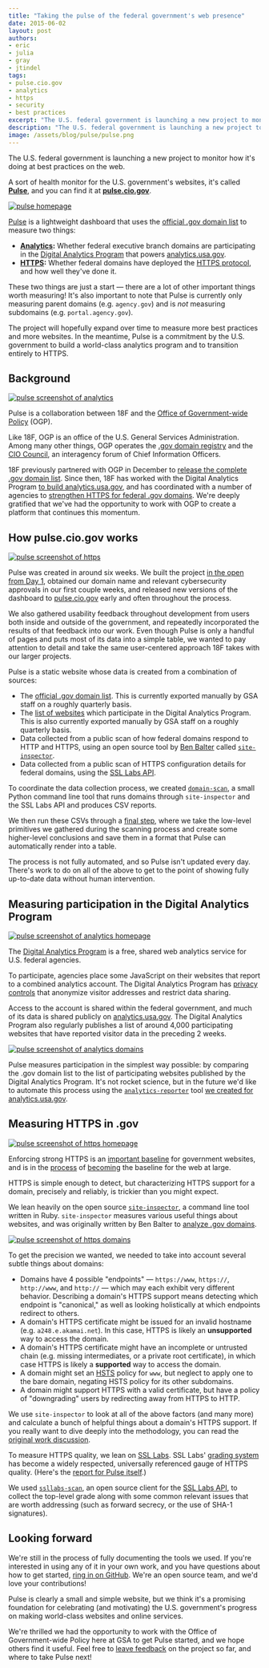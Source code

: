 ```yaml
---
title: "Taking the pulse of the federal government's web presence"
date: 2015-06-02
layout: post
authors:
- eric
- julia
- gray
- jtindel
tags:
- pulse.cio.gov
- analytics
- https
- security
- best practices
excerpt: "The U.S. federal government is launching a new project to monitor how it's doing at best practices on the web. A sort of health monitor for the U.S. government's websites, it's called Pulse, and you can find it at pulse.cio.gov."
description: "The U.S. federal government is launching a new project to monitor how it's doing at best practices on the web called Pulse, at pulse.cio.gov."
image: /assets/blog/pulse/pulse.png
---
```

The U.S. federal government is launching a new project to monitor how it's doing at best practices on the web.

A sort of health monitor for the U.S. government's websites, it's called **[Pulse](https://pulse.cio.gov)**, and you can find it at **[pulse.cio.gov](https://pulse.cio.gov)**.

[![pulse homepage]({{site.baseurl}}/assets/blog/pulse/pulse.png)](https://pulse.cio.gov)

[Pulse](https://pulse.cio.gov) is a lightweight dashboard that uses the [official .gov domain list](https://github.com/GSA/data/blob/gh-pages/dotgov-domains/2015-03-15-federal.csv) to measure two things:

* **[Analytics](https://pulse.cio.gov/analytics/domains/):** Whether federal executive branch domains are participating in the [Digital Analytics Program](https://www.digitalgov.gov/services/dap/) that powers [analytics.usa.gov](https://analytics.usa.gov).
* **[HTTPS](https://pulse.cio.gov/https/domains/):** Whether federal domains have deployed the [HTTPS protocol](https://https.cio.gov/faq/), and how well they've done it.

These two things are just a start — there are a lot of other important things worth measuring! It's also important to note that Pulse is currently only measuring parent domains (e.g. `agency.gov`) and is _not_ measuring subdomains (e.g. `portal.agency.gov`).

The project will hopefully expand over time to measure more best practices and more websites. In the meantime, Pulse is a commitment by the U.S. government to build a world-class analytics program and to transition entirely to HTTPS.

## Background

[![pulse screenshot of analytics]({{site.baseurl}}/assets/blog/pulse/analytics-agencies.png)](https://pulse.cio.gov/analytics/agencies/)

Pulse is a collaboration between 18F and the [Office of Government-wide Policy](http://www.gsa.gov/portal/content/104550) (OGP).

Like 18F, OGP is an office of the U.S. General Services Administration. Among many other things, OGP operates the [.gov domain registry](https://www.dotgov.gov) and the [CIO Council](https://cio.gov), an interagency forum of Chief Information Officers.

18F previously partnered with OGP in December to [release the complete .gov domain list](https://18f.gsa.gov/2014/12/18/a-complete-list-of-gov-domains/). Since then, 18F has worked with the Digital Analytics Program [to build analytics.usa.gov](https://18f.gsa.gov/2015/03/19/how-we-built-analytics-usa-gov/), and has coordinated with a number of agencies to [strengthen HTTPS for federal .gov domains](https://18f.gsa.gov/2015/02/09/the-first-gov-domains-hardcoded-into-your-browser-as-all-https/). We're deeply gratified that we've had the opportunity to work with OGP to create a platform that continues this momentum.

## How pulse.cio.gov works

[![pulse screenshot of https]({{site.baseurl}}/assets/blog/pulse/https-agencies.png)](https://pulse.cio.gov/https/agencies/)

Pulse was created in around six weeks. We built the project [in the open from Day 1](https://github.com/18f/pulse), obtained our domain name and relevant cybersecurity approvals in our first couple weeks, and released new versions of the dashboard to [pulse.cio.gov](https://pulse.cio.gov) early and often throughout the process.

We also gathered usability feedback throughout development from users both inside and outside of the government, and repeatedly incorporated the results of that feedback into our work. Even though Pulse is only a handful of pages and puts most of its data into a simple table, we wanted to pay attention to detail and take the same user-centered approach 18F takes with our larger projects.

Pulse is a static website whose data is created from a combination of sources:

* The [official .gov domain list](https://github.com/GSA/data/blob/gh-pages/dotgov-domains/2015-03-15-federal.csv). This is currently exported manually by GSA staff on a roughly quarterly basis.
* The [list of websites](https://analytics.usa.gov/data/sites.csv) which participate in the Digital Analytics Program. This is also currently exported manually by GSA staff on a roughly quarterly basis.
* Data collected from a public scan of how federal domains respond to HTTP and HTTPS, using an open source tool by [Ben Balter](https://twitter.com/benbalter) called [`site-inspector`](https://github.com/benbalter/site-inspector).
* Data collected from a public scan of HTTPS configuration details for federal domains, using the [SSL Labs API](https://github.com/ssllabs/ssllabs-scan/blob/stable/ssllabs-api-docs.md).

To coordinate the data collection process, we created [`domain-scan`](https://github.com/18F/domain-scan), a small Python command line tool that runs domains through `site-inspector` and the SSL Labs API and produces CSV reports.

We then run these CSVs through a [final step](https://github.com/18F/pulse/blob/master/data/data.py), where we take the low-level primitives we gathered during the scanning process and create some higher-level conclusions and save them in a format that Pulse can automatically render into a table.

The process is not fully automated, and so Pulse isn't updated every day. There's work to do on all of the above to get to the point of showing fully up-to-date data without human intervention.

## Measuring participation in the Digital Analytics Program

[![pulse screenshot of analytics homepage]({{site.baseurl}}/assets/blog/pulse/analytics.png)](https://pulse.cio.gov/analytics/domains/)

The [Digital Analytics Program](https://www.digitalgov.gov/services/dap/) is a free, shared web analytics service for U.S. federal agencies.

To participate, agencies place some JavaScript on their websites that report to a combined analytics account. The Digital Analytics Program has [privacy controls](https://www.digitalgov.gov/services/dap/common-questions-about-dap-faq/#part-4) that anonymize visitor addresses and restrict data sharing.

Access to the account is shared within the federal government, and much of its data is shared publicly on [analytics.usa.gov](https://analytics.usa.gov/). The Digital Analytics Program also regularly publishes a list of around 4,000 participating websites that have reported visitor data in the preceding 2 weeks.

[![pulse screenshot of analytics domains]({{site.baseurl}}/assets/blog/pulse/analytics-domains.png)](https://pulse.cio.gov/analytics/domains/)

Pulse measures participation in the simplest way possible: by comparing the .gov domain list to the list of participating websites published by the Digital Analytics Program. It's not rocket science, but in the future we'd like to automate this process using the [`analytics-reporter`](https://github.com/18F/analytics-reporter) tool [we created for analytics.usa.gov](https://18f.gsa.gov/2015/03/19/how-we-built-analytics-usa-gov/).

## Measuring HTTPS in .gov

[![pulse screenshot of https homepage]({{site.baseurl}}/assets/blog/pulse/https.png)](https://pulse.cio.gov/https/domains/)

Enforcing strong HTTPS is an [important baseline](https://18f.gsa.gov/2014/11/13/why-we-use-https-in-every-gov-website-we-make/) for government websites, and is in the [process](https://blog.mozilla.org/security/2015/04/30/deprecating-non-secure-http/) of [becoming](https://www.chromium.org/Home/chromium-security/marking-http-as-non-secure) the baseline for the web at large.

HTTPS is simple enough to detect, but characterizing HTTPS support for a domain, precisely and reliably, is trickier than you might expect.

We lean heavily on the open source [`site-inspector`](https://github.com/benbalter/site-inspector), a command line tool written in Ruby. `site-inspector` measures various useful things about websites, and was originally written by Ben Balter to [analyze .gov domains](http://ben.balter.com/2015/05/11/third-analysis-of-federal-executive-dotgovs/).

[![pulse screenshot of https domains]({{site.baseurl}}/assets/blog/pulse/https-domains.png)](https://pulse.cio.gov/https/domains/)

To get the precision we wanted, we needed to take into account several subtle things about domains:

* Domains have 4 possible "endpoints" — `https://www`, `https://`, `http://www`, and `http://` — which may each exhibit very different behavior. Describing a domain's HTTPS support means detecting which endpoint is "canonical," as well as looking holistically at which endpoints redirect to others.
* A domain's HTTPS certificate might be issued for an invalid hostname (e.g. `a248.e.akamai.net`). In this case, HTTPS is likely an **unsupported** way to access the domain.
* A domain's HTTPS certificate might have an incomplete or untrusted chain (e.g. missing intermediates, or a private root certificate), in which case HTTPS is likely a **supported** way to access the domain.
* A domain might set an [HSTS](https://https.cio.gov/hsts/) policy for `www`, but neglect to apply one to the bare domain, negating HSTS policy for its other subdomains.
* A domain might support HTTPS with a valid certificate, but have a policy of "downgrading" users by redirecting away from HTTPS to HTTP.

We use `site-inspector` to look at all of the above factors (and many more) and calculate a bunch of helpful things about a domain's HTTPS support. If you really want to dive deeply into the methodology, you can read the [original work discussion](https://github.com/benbalter/site-inspector/pull/24).

To measure HTTPS quality, we lean on [SSL Labs](https://www.ssllabs.com). SSL Labs' [grading system](https://www.ssllabs.com/downloads/SSL_Server_Rating_Guide.pdf) has become a widely respected, universally referenced gauge of HTTPS quality. (Here's the [report for Pulse itself](https://www.ssllabs.com/ssltest/analyze.html?d=pulse.cio.gov).)

We used [`ssllabs-scan`](https://github.com/ssllabs/ssllabs-scan), an open source client for the [SSL Labs API](https://github.com/ssllabs/ssllabs-scan/blob/stable/ssllabs-api-docs.md), to collect the top-level grade along with some common relevant issues that are worth addressing (such as forward secrecy, or the use of SHA-1 signatures).

## Looking forward

We're still in the process of fully documenting the tools we used. If you're interested in using any of it in your own work, and you have questions about how to get started, [ring in on GitHub](https://github.com/18f/pulse/issues/new). We're an open source team, and we'd love your contributions!

Pulse is clearly a small and simple website, but we think it's a promising foundation for celebrating (and motivating) the U.S. government's progress on making world-class websites and online services.

We're thrilled we had the opportunity to work with the Office of Government-wide Policy here at GSA to get Pulse started, and we hope others find it useful. Feel free to [leave feedback](https://github.com/18F/pulse/issues/new) on the project so far, and where to take Pulse next!

